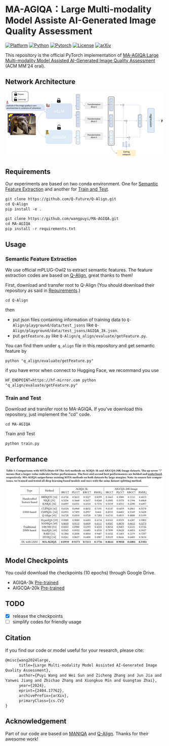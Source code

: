 # MA-AGIQA：Large Multi-modality Model Assiste AI-Generated Image Quality Assessment
[![Platform](https://img.shields.io/badge/Platform-linux-lightgrey?logo=linux)](https://www.linux.org/)
[![Python](https://img.shields.io/badge/Python-3.9%2B-orange?logo=python)](https://www.python.org/)
[![Pytorch](https://img.shields.io/badge/PyTorch-1.13%2B-brightgree?logo=PyTorch)](https://pytorch.org/)
[![License](https://img.shields.io/badge/License-Apache%202.0-blue.svg)](https://github.com/wangpuyi/MA-AGIQA)
[![arXiv](https://img.shields.io/badge/build-paper-red?logo=arXiv&label=arXiv)](https://arxiv.org/abs/2404.17762)


This repository is the official PyTorch implementation of [MA-AGIQA:Large Multi-modality Model Assisted AI-Generated Image Quality Assessment](https://arxiv.org/abs/2404.17762) (ACM MM'24 oral).

## Network Architecture
![image.png](src/framework.png)

## Requirements 
Our experiments are based on two conda environment. One for [Semantic Feature Extraction](#semantic-feature-extraction) and another for [Train and Test](#train-and-test).
```shell 
git clone https://github.com/Q-Future/Q-Align.git
cd Q-Align
pip install -e .
```
```shell 
git clone https://github.com/wangpuyi/MA-AGIQA.git
cd MA-AGIQA
pip install -r requirements.txt
```

## Usage
### Semantic Feature Extraction
We use official mPLUG-Owl2 to extract semantic features. The feature extraction codes are based on [Q-Align](https://github.com/Q-Future/Q-Align), great thanks to them!

First, download and transfer root to Q-Align (You should download their repository as said in [Requirements](#requirements).)
```shell 
cd Q-Align
```
then 
- put json files containing information of training data to `Q-Align/playground/data/test_jsons` like `Q-Align/playground/data/test_jsons/AGIQA_3k.json`.
- put `getFeature.py` like `Q-Align/q_align/evaluate/getFeature.py`.

You can find them under `q_align` file in this repository and get semantic feature by
```shell 
python "q_align/evaluate/getFeature.py"
```
if you have error when connect to Hugging Face, we recommand you use
```shell 
HF_ENDPOINT=https://hf-mirror.com python "q_align/evaluate/getFeature.py"
```
### Train and Test
Download and transfer root to MA-AGIQA. If you've download this repository, just implement the "cd" code.
```shell 
cd MA-AGIQA
```
Train and Test
```shell 
python train.py
```
## Performance
![image.png](src/sota.png)

## Model Checkpoints
You could download the checkpoints (10 epochs) through Google Drive.
- AGIQA-3k [Pre-trained](https://drive.google.com/file/d/10zRC5JIpK8wiA3wThyr-hnns1C5E9TtW/view?usp=drive_link)
- AIGCQA-20k [Pre-trained](https://drive.google.com/file/d/1nKVcmBw-K9nS4tplZhMwHySpyy8ToAzK/view?usp=sharing)

## TODO 
- [x] release the checkpoints
- [ ] simplify codes for friendly usage

## Citation
If you find our code or model useful for your research, please cite:
```
@misc{wang2024large,
      title={Large Multi-modality Model Assisted AI-Generated Image Quality Assessment}, 
      author={Puyi Wang and Wei Sun and Zicheng Zhang and Jun Jia and Yanwei Jiang and Zhichao Zhang and Xiongkuo Min and Guangtao Zhai},
      year={2024},
      eprint={2404.17762},
      archivePrefix={arXiv},
      primaryClass={cs.CV}
}
```

## Acknowledgement
Part of our code are based on [MANIQA](https://github.com/IIGROUP/MANIQA) and [Q-Align](https://github.com/Q-Future/Q-Align). Thanks for their awesome work!
